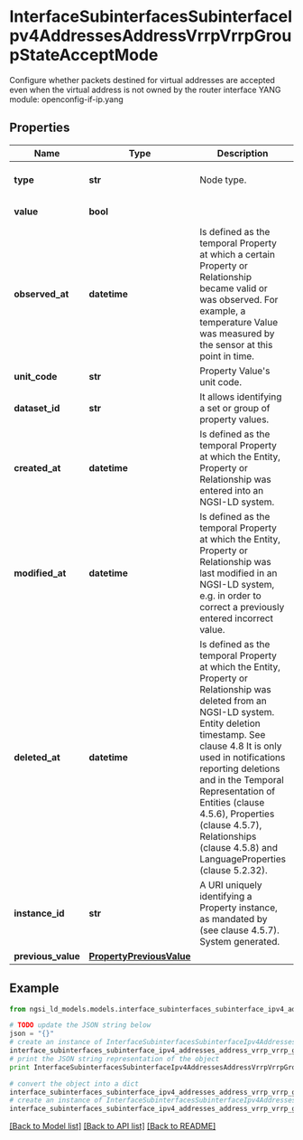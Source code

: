 # InterfaceSubinterfacesSubinterfaceIpv4AddressesAddressVrrpVrrpGroupStateAcceptMode

Configure whether packets destined for virtual addresses are accepted even when the virtual address is not owned by the router interface  YANG module: openconfig-if-ip.yang 

## Properties

Name | Type | Description | Notes
------------ | ------------- | ------------- | -------------
**type** | **str** | Node type.  | [optional] [default to 'Property']
**value** | **bool** |  | [default to False]
**observed_at** | **datetime** | Is defined as the temporal Property at which a certain Property or Relationship became valid or was observed. For example, a temperature Value was measured by the sensor at this point in time.  | [optional] 
**unit_code** | **str** | Property Value&#39;s unit code.  | [optional] 
**dataset_id** | **str** | It allows identifying a set or group of property values.  | [optional] 
**created_at** | **datetime** | Is defined as the temporal Property at which the Entity, Property or Relationship was entered into an NGSI-LD system.  | [optional] [readonly] 
**modified_at** | **datetime** | Is defined as the temporal Property at which the Entity, Property or Relationship was last modified in an NGSI-LD system, e.g. in order to correct a previously entered incorrect value.  | [optional] [readonly] 
**deleted_at** | **datetime** | Is defined as the temporal Property at which the Entity, Property or Relationship was deleted from an NGSI-LD system.  Entity deletion timestamp. See clause 4.8 It is only used in notifications reporting deletions and in the Temporal Representation of Entities (clause 4.5.6), Properties (clause 4.5.7), Relationships (clause 4.5.8) and LanguageProperties (clause 5.2.32).  | [optional] [readonly] 
**instance_id** | **str** | A URI uniquely identifying a Property instance, as mandated by (see clause 4.5.7). System generated.  | [optional] [readonly] 
**previous_value** | [**PropertyPreviousValue**](PropertyPreviousValue.md) |  | [optional] 

## Example

```python
from ngsi_ld_models.models.interface_subinterfaces_subinterface_ipv4_addresses_address_vrrp_vrrp_group_state_accept_mode import InterfaceSubinterfacesSubinterfaceIpv4AddressesAddressVrrpVrrpGroupStateAcceptMode

# TODO update the JSON string below
json = "{}"
# create an instance of InterfaceSubinterfacesSubinterfaceIpv4AddressesAddressVrrpVrrpGroupStateAcceptMode from a JSON string
interface_subinterfaces_subinterface_ipv4_addresses_address_vrrp_vrrp_group_state_accept_mode_instance = InterfaceSubinterfacesSubinterfaceIpv4AddressesAddressVrrpVrrpGroupStateAcceptMode.from_json(json)
# print the JSON string representation of the object
print InterfaceSubinterfacesSubinterfaceIpv4AddressesAddressVrrpVrrpGroupStateAcceptMode.to_json()

# convert the object into a dict
interface_subinterfaces_subinterface_ipv4_addresses_address_vrrp_vrrp_group_state_accept_mode_dict = interface_subinterfaces_subinterface_ipv4_addresses_address_vrrp_vrrp_group_state_accept_mode_instance.to_dict()
# create an instance of InterfaceSubinterfacesSubinterfaceIpv4AddressesAddressVrrpVrrpGroupStateAcceptMode from a dict
interface_subinterfaces_subinterface_ipv4_addresses_address_vrrp_vrrp_group_state_accept_mode_form_dict = interface_subinterfaces_subinterface_ipv4_addresses_address_vrrp_vrrp_group_state_accept_mode.from_dict(interface_subinterfaces_subinterface_ipv4_addresses_address_vrrp_vrrp_group_state_accept_mode_dict)
```
[[Back to Model list]](../README.md#documentation-for-models) [[Back to API list]](../README.md#documentation-for-api-endpoints) [[Back to README]](../README.md)


